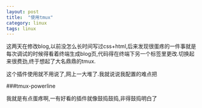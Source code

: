 ```yaml
---
layout: post
title:  "使用tmux"
category: linux
tags: linux
---
```


这两天在修改blog,以前没怎么长时间写过css+html,后来发现很蛋疼的一件事就是每次调试的时候得看着终端生成blog页,代码得在终端下另一个标签里更改.切换起来很费劲,终于想起了大名鼎鼎的tmux.

这个插件使用就不用说了,网上一大堆了.我就说说我配置的难点把

###tmux-powerline

我就是有点蛋疼啊,一有好看的插件就像鼓捣鼓捣,非得鼓捣明白了